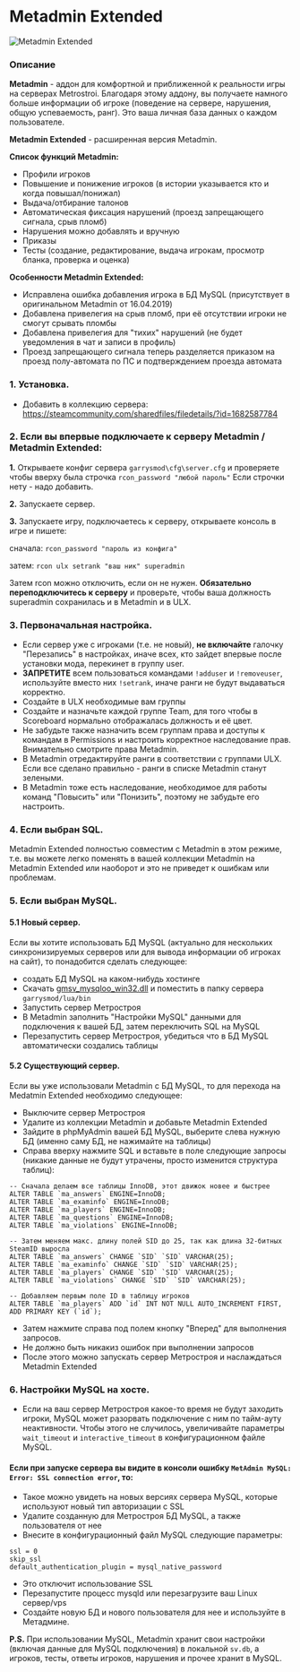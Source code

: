 # Metadmin Extended

![Metadmin Extended](https://mss.community/images/addons/metadmin_ex.jpg)

### Описание
**Metadmin** - аддон для комфортной и приближенной к реальности игры на серверах Metrostroi. Благодаря этому аддону, вы получаете намного больше информации об игроке (поведение на сервере, нарушения, общую успеваемость, ранг). Это ваша личная база данных о каждом пользователе.

**Metadmin Extended** - расширенная версия Metadmin.

**Список функций Metadmin:**
* Профили игроков
* Повышение и понижение игроков (в истории указывается кто и когда повышал/понижал)
* Выдача/отбирание талонов
* Автоматическая фиксация нарушений (проезд запрещающего сигнала, срыв пломб)
* Нарушения можно добавлять и вручную
* Приказы
* Тесты (создание, редактирование, выдача игрокам, просмотр бланка, проверка и оценка)

**Особенности Metadmin Extended:**
* Исправлена ошибка добавления игрока в БД MySQL (присутствует в оригинальном Metadmin от 16.04.2019)
* Добавлена привелегия на срыв пломб, при её отсутствии игроки не смогут срывать пломбы
* Добавлена привелегия для "тихих" нарушений (не будет уведомления в чат и записи в профиль)
* Проезд запрещающего сигнала теперь разделяется приказом на проезд полу-автомата по ПС и подтверждением проезда автомата

### 1. Установка.

* Добавить в коллекцию сервера: https://steamcommunity.com/sharedfiles/filedetails/?id=1682587784


### 2. Если вы впервые подключаете к серверу Metadmin / Metadmin Extended:
**1.** Открываете конфиг сервера `garrysmod\cfg\server.cfg` и проверяете чтобы вверху была строчка `rcon_password "любой пароль"`
Если строчки нету - надо добавить.

**2.** Запускаете сервер.

**3.** Запускаете игру, подключаетесь к серверу, открываете консоль в игре и пишете:

сначала:
`rcon_password "пароль из конфига"`

затем:
`rcon ulx setrank "ваш ник" superadmin`


Затем rcon можно отключить, если он не нужен. **Обязательно переподключитесь к серверу** и проверьте, чтобы ваша должность superadmin сохранилась и в Metadmin и в ULX.

### 3. Первоначальная настройка.
* Если сервер уже с игроками (т.е. не новый), **не включайте** галочку "Перезапись" в настройках, иначе всех, кто зайдет впервые после установки мода, перекинет в группу user.
* **ЗАПРЕТИТЕ** всем пользоваться командами `!adduser` и `!removeuser`, используйте вместо них `!setrank`, иначе ранги не будут выдаваться корректно.
* Создайте в ULX необходимые вам группы
* Создайте и назначьте каждой группе Team, для того чтобы в Scoreboard нормально отображалась должность и её цвет.
* Не забудьте также назначить всем группам права и доступы к командам в Permissions и настроить корректное наследование прав. Внимательно смотрите права Metadmin.
* В Metadmin отредактируйте ранги в соответствии с группами ULX. Если все сделано правильно - ранги в списке Metadmin станут зелеными.
* В Metadmin тоже есть наследование, необходимое для работы команд "Повысить" или "Понизить", поэтому не забудьте его настроить.

### 4. Если выбран SQL.
Metadmin Extended полностью совместим с Metadmin в этом режиме, т.е. вы можете легко поменять в вашей коллекции Metadmin на Metadmin Extended или наоборот и это не приведет к ошибкам или проблемам.

### 5. Если выбран MySQL.

#### 5.1 Новый сервер.
Если вы хотите использовать БД MySQL (актуально для нескольких синхронизируемых серверов или для вывода информации об игроках на сайт), то понадобится сделать следующее:
* создать БД MySQL на каком-нибудь хостинге
* Скачать [gmsv_mysqloo_win32.dll](https://github.com/FredyH/MySQLOO/releases) и поместить в папку сервера `garrysmod/lua/bin`
* Запустить сервер Метростроя
* В Metadmin заполнить "Настройки MySQL" данными для подключения к вашей БД, затем переключить SQL на MySQL
* Перезапустить сервер Метростроя, убедиться что в БД MySQL автоматически создались таблицы

#### 5.2 Существующий сервер.
Если вы уже использовали Metadmin с БД MySQL, то для перехода на Medatmin Extended необходимо следующее:
* Выключите сервер Метростроя
* Удалите из коллекции Metadmin и добавьте Metadmin Extended
* Зайдите в phpMyAdmin вашей БД MySQL, выберите слева нужную БД (именно саму БД, не нажимайте на таблицы)
* Справа вверху нажмите SQL и вставьте в поле следующие запросы (никакие данные не будут утрачены, просто изменится структура таблиц):

```
-- Сначала делаем все таблицы InnoDB, этот движок новее и быстрее
ALTER TABLE `ma_answers` ENGINE=InnoDB;
ALTER TABLE `ma_examinfo` ENGINE=InnoDB;
ALTER TABLE `ma_players` ENGINE=InnoDB;
ALTER TABLE `ma_questions` ENGINE=InnoDB;
ALTER TABLE `ma_violations` ENGINE=InnoDB;

-- Затем меняем макс. длину полей SID до 25, так как длина 32-битных SteamID выросла
ALTER TABLE `ma_answers` CHANGE `SID` `SID` VARCHAR(25);
ALTER TABLE `ma_examinfo` CHANGE `SID` `SID` VARCHAR(25);
ALTER TABLE `ma_players` CHANGE `SID` `SID` VARCHAR(25);
ALTER TABLE `ma_violations` CHANGE `SID` `SID` VARCHAR(25);

-- Добавляем первым поле ID в таблицу игроков
ALTER TABLE `ma_players` ADD `id` INT NOT NULL AUTO_INCREMENT FIRST, ADD PRIMARY KEY (`id`);
```
* Затем нажмите справа под полем кнопку "Вперед" для выполнения запросов.
* Не должно быть никакиз ошибок при выполнении запросов
* После этого можно запускать сервер Метростроя и наслаждаться Metadmin Extended

### 6. Настройки MySQL на хосте.
* Если на ваш сервер Метростроя какое-то время не будут заходить игроки, MySQL может разорвать подключение с ним по тайм-ауту неактивности. Чтобы этого не случилось, увеличивайте параметры `wait_timeout` и `interactive_timeout` в конфигурационном файле MySQL.

#### Если при запуске сервера вы видите в консоли ошибку `MetAdmin MySQL: Error: SSL connection error`, то:
* Такое можно увидеть на новых версиях сервера MySQL, которые используют новый тип авторизации с SSL
* Удалите созданную для Метростроя БД MySQL, а также пользователя от нее
* Внесите в конфигурационный файл MySQL следующие параметры:

```
ssl = 0
skip_ssl
default_authentication_plugin = mysql_native_password
```
* Это отключит использование SSL
* Перезапустите процесс mysqld или перезагрузите ваш Linux сервер/vps
* Создайте новую БД и нового пользователя для нее и используйте в Метадмине.

**P.S.** При использовании MySQL, Metadmin хранит свои настройки (включая данные для MySQL подключения) в локальной `sv.db`, а игроков, тесты, ответы игроков, нарушения и прочее хранит в MySQL.
